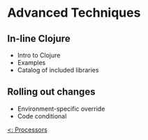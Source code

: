 
# Advanced Techniques

## In-line Clojure

* Intro to Clojure
* Examples
* Catalog of included libraries

## Rolling out changes

* Environment-specific override
* Code conditional

[<: Processors](08-processors.md)
